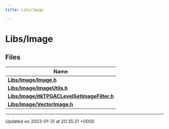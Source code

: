 ```yaml
---
title: Libs/Image

---
```


# Libs/Image



## Files

| Name           |
| -------------- |
| **[Libs/Image/Image.h](../Files/Image_8h.md#file-image.h)**  |
| **[Libs/Image/ImageUtils.h](../Files/ImageUtils_8h.md#file-imageutils.h)**  |
| **[Libs/Image/itkTPGACLevelSetImageFilter.h](../Files/itkTPGACLevelSetImageFilter_8h.md#file-itktpgaclevelsetimagefilter.h)**  |
| **[Libs/Image/VectorImage.h](../Files/VectorImage_8h.md#file-vectorimage.h)**  |






-------------------------------

Updated on 2023-01-31 at 20:35:21 +0000
